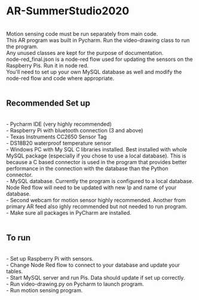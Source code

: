 # AR-SummerStudio2020
</br>
Motion sensing code must be run separately from main code. </br>
This AR program was built in Pycharm. Run the video-drawing class to run the program. </br>
Any unused classes are kept for the purpose of documentation.</br>
node-red_final.json is a node-red flow used for updating the sensors on the Raspberry Pis. Run it in node red.</br>
You'll need to set up your own MySQL database as well and modify the node-red flow and code where appropriate.</br>
</br>

## Recommended Set up

</br>
- Pycharm IDE (very highly recommended)</br>
- Raspberry Pi with bluetooth connection (3 and above)</br>
- Texas Instruments CC2650 Sensor Tag</br>
- DS18B20 waterproof temperature sensor</br>
- Windows PC with My SQL C libraries installed. Best installed with whole MySQL package (especially if you chose to use a local database). This is because a C based connector is used in the program that provides better performance in the connection with the database than the Python connector.</br>
- MySQL database. Currently the program is configured to a local database. Node Red flow will need to be updated with new Ip and name of your database.</br>
- Second webcam for motion sensor highly recommended. Another from primary AR feed also ighly recommended but not needed to run program.</br>
- Make sure all packages in PyCharm are installed.</br>
</br>

## To run

</br>
- Set up Raspberry Pi with sensors.</br>
- Change Node Red flow to connect to your database and update your tables.</br>
- Start MySQL server and run Pis. Data should update if set up correctly.</br>
- Run video-drawing.py on Pycharm to launch program.</br>
- Run motion sensing program.

